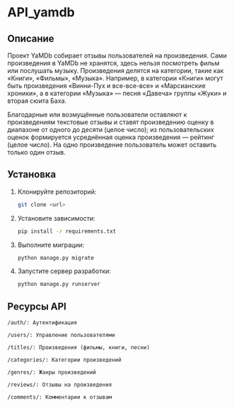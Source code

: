 # API_yamdb

## Описание
Проект YaMDb собирает отзывы пользователей на произведения. Сами произведения в YaMDb не хранятся, здесь нельзя посмотреть фильм или послушать музыку.
Произведения делятся на категории, такие как «Книги», «Фильмы», «Музыка». Например, в категории «Книги» могут быть произведения «Винни-Пух и все-все-все» и «Марсианские хроники», а в категории «Музыка» — песня «Давеча» группы «Жуки» и вторая сюита Баха. 

Благодарные или возмущённые пользователи оставляют к произведениям текстовые отзывы и ставят произведению оценку в диапазоне от одного до десяти (целое число); из пользовательских оценок формируется усреднённая оценка произведения — рейтинг (целое число). На одно произведение пользователь может оставить только один отзыв.

## Установка
1. Клонируйте репозиторий:
    ```bash
    git clone <url>
    ```
2. Установите зависимости:
    ```bash
    pip install -r requirements.txt
    ```
3. Выполните миграции:
    ```bash
    python manage.py migrate
    ```
4. Запустите сервер разработки:
    ```bash
    python manage.py runserver
    ```

## Ресурсы API
```/auth/: Аутентификация```

```/users/: Управление пользователями```

```/titles/: Произведения (фильмы, книги, песни)```

```/categories/: Категории произведений```

```/genres/: Жанры произведений```

```/reviews/: Отзывы на произведения```

```/comments/: Комментарии к отзывам```
